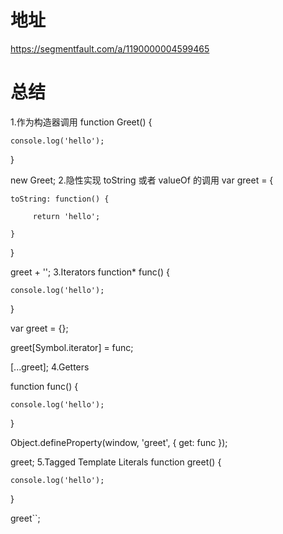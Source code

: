 # 地址
https://segmentfault.com/a/1190000004599465

# 总结
1.作为构造器调用
function Greet() {

    console.log('hello');

}

new Greet; 
2.隐性实现 toString 或者 valueOf 的调用
var greet = {

    toString: function() {

         return 'hello';

    }

}



greet + '';
3.Iterators
function* func() {

    console.log('hello');

}



var greet = {};

greet[Symbol.iterator] = func;



[...greet];
4.Getters

function func() {

    console.log('hello');

}



Object.defineProperty(window, 'greet', { get: func });



greet;
5.Tagged Template Literals
function greet() {

    console.log('hello');

}



greet``;